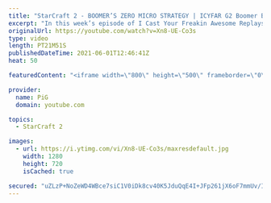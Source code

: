 ```yaml
---
title: "StarCraft 2 - BOOMER’S ZERO MICRO STRATEGY | ICYFAR G2 Boomer Builds"
excerpt: "In this week’s episode of I Cast Your Freakin Awesome Replays (ICYFAR) players sent in their StarCraft 2 replays where they bring back strats from yesteryear (Boomer Builds)! Here’s a fun game of protoss versus terran completing the challenge in humorous fashion.   NEW ICYFAR CHALLENGE: One-Two Punch."
originalUrl: https://youtube.com/watch?v=Xn8-UE-Co3s
type: video
length: PT21M51S
publishedDateTime: 2021-06-01T12:46:41Z
heat: 50

featuredContent: "<iframe width=\"800\" height=\"500\" frameborder=\"0\" src=\"https://www.youtube.com/embed/Xn8-UE-Co3s\" allow=\"accelerometer; autoplay; encrypted-media; gyroscope; picture-in-picture\" allowfullscreen></iframe>"

provider:
  name: PiG
  domain: youtube.com

topics:
  - StarCraft 2

images:
  - url: https://i.ytimg.com/vi/Xn8-UE-Co3s/maxresdefault.jpg
    width: 1280
    height: 720
    isCached: true

secured: "uZLzP+NoZeWD4WBce7siC1V0iDk8cv40K5JduQqE4I+JFp261jX6oF7mmUv/INhPm/rDNK1t3KHd8qJ/NJBfBwakvxSBKbtGd+7ixy5g0MiG+HSnFvlXd7xVay+VA7F+OCiDCQY+p2pzu1z2i3QfoPDqbJz4DJ+noBKl43Ag5330jmzdiObLisYSOZL1x4lGJKgEewlGrDGe+KV+jSkuu7R3J+dqFAzv3N3kWTfVHHMBWXG55ptL6vL/2ZpFDBti/JIkd4Z9bsYb6Nap/c8Jciuf8By2fjJOGztT7zZn72ibN0ac+9AbqmD3/QlO93nVevq6K4WOs3MjZC6g7bxelEFQLSb0cK6smZhXLmv2IU1K/kt9q+gAM6wbdoK6q9F/5KR9ozzLG1ozFZChZHDC4bskrFEQR096kEI4ct/aWdk=;/cspCfmSycvrUqRhm8R/tQ=="
---
```


